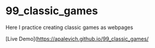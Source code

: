 # 99_classic_games
Here I practice creating classic games as webpages

[Live Demo](https://apalevich.github.io/99_classic_games/
